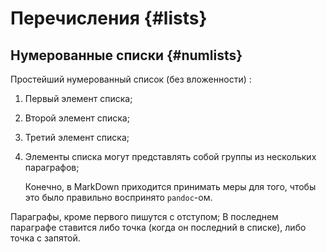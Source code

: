 Перечисления {#lists}
===========================

## Нумерованные списки {#numlists}

Простейший нумерованный список (без вложенности) :

1. Первый элемент списка;

1. Второй элемент списка;

1. Третий  элемент списка;

1. Элементы списка могут представлять собой группы из нескольких параграфов;

    Конечно, в MarkDown приходится принимать меры для того, чтобы это было правильно воспринято `pandoc`-ом.

Параграфы, кроме первого пишутся с отступом;
В последнем параграфе ставится либо точка (когда он последний в списке), либо точка с запятой.


